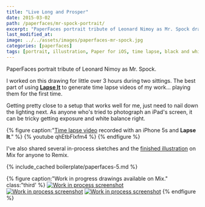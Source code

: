 ```yaml
---
title: "Live Long and Prosper"
date: 2015-03-02
path: /paperfaces/mr-spock-portrait/
excerpt: "PaperFaces portrait tribute of Leonard Nimoy as Mr. Spock drawn with Paper for iOS on an iPad."
last_modified_at: 
image: ../../assets/images/paperfaces-mr-spock.jpg
categories: [paperfaces]
tags: [portrait, illustration, Paper for iOS, time lapse, black and white]
---
```


PaperFaces portrait tribute of Leonard Nimoy as Mr. Spock.

I worked on this drawing for little over 3 hours during two sittings. The best part of using [**Lapse It**](http://www.lapseit.com/) to generate time lapse videos of my work... playing them for the first time. 

Getting pretty close to a setup that works well for me, just need to nail down the lighting next. As anyone who's tried to photograph an iPad's screen, it can be tricky getting exposure and white balance right.

{% figure caption:"[Time lapse video](https://www.youtube.com/watch?v=qhEtbFlxfm4) recorded with an iPhone 5s and **Lapse It**." %}
{% youtube qhEtbFlxfm4 %}
{% endfigure %}

I've also shared several in-process sketches and the [finished illustration](https://mix.fiftythree.com/11098-Michael-Rose/2406576) on Mix for anyone to Remix.

{% include_cached boilerplate/paperfaces-5.md %}

{% figure caption:"Work in progress drawings available on Mix." class:"third' %}
[![Work in process screenshot](../../assets/images/paperfaces-mr-spock-process-1-600.jpg)](https://mix.fiftythree.com/11098-Michael-Rose/2394700) [![Work in process screenshot](../../assets/images/paperfaces-mr-spock-process-2-600.jpg)](https://mix.fiftythree.com/11098-Michael-Rose/2394966) [![Work in process screenshot](../../assets/images/paperfaces-mr-spock-process-3-600.jpg)](https://mix.fiftythree.com/11098-Michael-Rose/2400718)
{% endfigure %}

